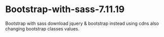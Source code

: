 # Bootstrap-with-sass-7.11.19
Bootstrap with sass download jquery &amp; bootstrap instead using cdns also changing bootstrap classes values.
